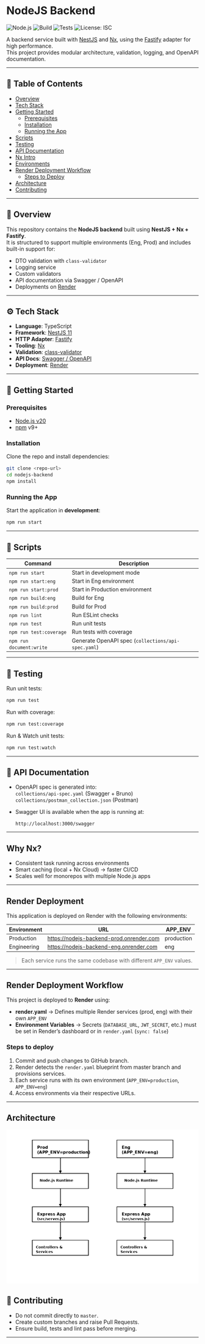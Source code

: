# NodeJS Backend

![Node.js](https://img.shields.io/badge/node-%20v20-green)
![Build](https://img.shields.io/badge/build-passing-brightgreen)
![Tests](https://img.shields.io/badge/tests-passing-brightgreen)
![License: ISC](https://img.shields.io/badge/license-ISC-blue)

A backend service built with [NestJS](https://nestjs.com/) and [Nx](https://nx.dev/), using the [Fastify](https://fastify.dev/) adapter for high performance.  
This project provides modular architecture, validation, logging, and OpenAPI documentation.

---

## 📑 Table of Contents

- [Overview](#overview)
- [Tech Stack](#tech-stack)
- [Getting Started](#getting-started)
  - [Prerequisites](#prerequisites)
  - [Installation](#installation)
  - [Running the App](#running-the-app)
- [Scripts](#scripts)
- [Testing](#testing)
- [API Documentation](#api-documentation)
- [Nx Intro](#why-nx)
- [Environments](#render-deployment)
- [Render Deployment Workflow](#render-deployment-workflow)
  - [Steps to Deploy](#steps-to-deploy)
- [Architecture](#architecture)
- [Contributing](#contributing)

---

## 📌 Overview

This repository contains the **NodeJS backend** built using **NestJS + Nx + Fastify**.  
It is structured to support multiple environments (Eng, Prod) and includes built-in support for:

- DTO validation with `class-validator`
- Logging service
- Custom validators
- API documentation via Swagger / OpenAPI
- Deployments on [Render](https://render.com)

---

## ⚙️ Tech Stack

- **Language**: TypeScript
- **Framework**: [NestJS 11](https://docs.nestjs.com/)
- **HTTP Adapter**: [Fastify](https://fastify.dev/)
- **Tooling**: [Nx](https://nx.dev/)
- **Validation**: [class-validator](https://github.com/typestack/class-validator)
- **API Docs**: [Swagger / OpenAPI](https://swagger.io/)
- **Deployment**: [Render](https://render.com)

---

## 🚀 Getting Started

### Prerequisites

- [Node.js v20](https://nodejs.org/)
- [npm](https://www.npmjs.com/) v9+

### Installation

Clone the repo and install dependencies:

```bash
git clone <repo-url>
cd nodejs-backend
npm install
```

### Running the App

Start the application in **development**:

```bash
npm run start
```

---

## 📜 Scripts

| Command                 | Description                                      |
|-------------------------|--------------------------------------------------|
| `npm run start`         | Start in development mode                        |
| `npm run start:eng`     | Start in Eng environment                         |
| `npm run start:prod`    | Start in Production environment                  |
| `npm run build:eng`     | Build for Eng                                    |
| `npm run build:prod`    | Build for Prod                                   |
| `npm run lint`          | Run ESLint checks                                |
| `npm run test`          | Run unit tests                                   |
| `npm run test:coverage` | Run tests with coverage                          |
| `npm run document:write`| Generate OpenAPI spec (`collections/api-spec.yaml`) |

---

## 🧪 Testing

Run unit tests:

```bash
npm run test
```

Run with coverage:

```bash
npm run test:coverage
```

Run & Watch unit tests:

```bash
npm run test:watch
```

---

## 📖 API Documentation

- OpenAPI spec is generated into:  
  `collections/api-spec.yaml` (Swagger + Bruno)  
  `collections/postman_collection.json` (Postman)

- Swagger UI is available when the app is running at:  

  ```url
  http://localhost:3000/swagger
  ```

---

## Why Nx?

- Consistent task running across environments
- Smart caching (local + Nx Cloud) → faster CI/CD
- Scales well for monorepos with multiple Node.js apps

---

## Render Deployment

This application is deployed on Render with the following environments:

| Environment | URL                                        | APP_ENV    |
| ----------- | ------------------------------------------ | ---------- |
| Production  | <https://nodejs-backend-prod.onrender.com> | production |
| Engineering | <https://nodejs-backend-eng.onrender.com>  | eng        |

> Each service runs the same codebase with different `APP_ENV` values.

---

## Render Deployment Workflow

This project is deployed to **Render** using:

- **render.yaml** → Defines multiple Render services (prod, eng) with their own `APP_ENV`
- **Environment Variables** → Secrets (`DATABASE_URL`, `JWT_SECRET`, etc.) must be set in Render’s dashboard or in `render.yaml` (`sync: false`)

### Steps to deploy

1. Commit and push changes to GitHub branch.
2. Render detects the `render.yaml` blueprint from master branch and provisions services.
3. Each service runs with its own environment (`APP_ENV=production`, `APP_ENV=eng`)
4. Access environments via their respective URLs.

---

## Architecture

![Architecture Diagram](./architecture.png)

## 🤝 Contributing

- Do not commit directly to `master`.  
- Create custom branches and raise Pull Requests.  
- Ensure build, tests and lint pass before merging.

---
